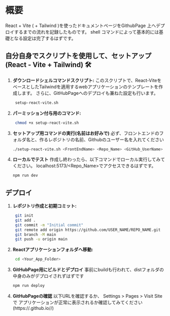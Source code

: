 # 概要
React + Vite ( + Tailwind )を使ったドキュメントページをGithubPage 上へデプロイするまでの流れを記録したものです。
shell コマンドによって基本的には基礎となる設定は完了するはずです。

## 自分自身でスクリプトを使用して、セットアップ (React - Vite + Tailwind) 🛠️

1. **ダウンロードシェルコマンドスクリプト:** 
  このスクリプトで、React-ViteをベースとしたTailwindを適用するwebアプリケーションのテンプレートを作成します。
  さらに、GitHubPageへのデプロイも兼ねた設定も行います。
   ```bash
    setup-react-vite.sh
   ```
2. **パーミッション付与用のコマンド:** 
   ```bash
    chmod +x setup-react-vite.sh
   ```
3. **セットアップ用コマンドの実行(名前はお好みで)**
    必ず、フロントエンドのフォルダ名と、作るレポジトリの名前、Githubのユーザー名を入れてください
    ```bash
    ./setup-react-vite.sh <FrontEndName> <Repo_Name> <GitHub_UserName>
   ```
4. **ローカルでテスト**
    作成し終わったら、以下コマンドでローカル実行してみてください。
    localhost:5173/<Repo_Name>でアクセスできるはずです。
    ```bash
    npm run dev
   ```


## デプロイ
1. **レポジトリ作成と初期コミット:** 
   ```bash
    git init
    git add .
    git commit -m "Initial commit"
    git remote add origin https://github.com/USER_NAME/REPO_NAME.git
    git branch -M main 
    git push -u origin main
   ```
2. **Reactアプリケーションフォルダへ移動:** 
   ```bash
    cd <Your_App_Folder>
   ```
3. **GitHubPage用にビルドとデプロイ**
    事前にbuildも行われて、distフォルダの中身のみがデプロイされずはずです
    ```bash
    npm run deploy
   ```
4. **GitHubPageの確認**
   以下URLを確認するか、
   Settings > Pages > Visit Site で アプリケーションが正常に表示されるか確認してみてください
    (https://<USERNAME>.github.io/<REPONAME>/)
